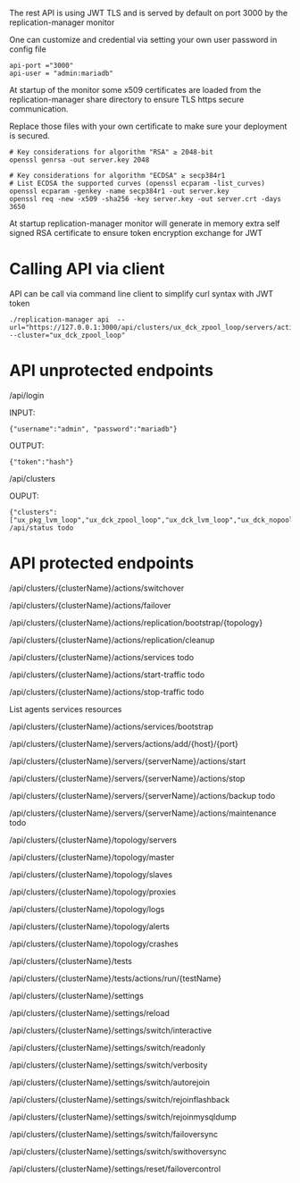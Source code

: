 The rest API is using JWT TLS and is served by default on port 3000 by the  replication-manager monitor

One can customize and credential via setting your own user password in config file  

```
api-port ="3000"
api-user = "admin:mariadb"
```

At startup of the monitor some x509 certificates are loaded from the replication-manager share directory to ensure TLS https secure communication.

Replace those files with your own certificate to make sure your deployment is secured.

```
# Key considerations for algorithm "RSA" ≥ 2048-bit
openssl genrsa -out server.key 2048

# Key considerations for algorithm "ECDSA" ≥ secp384r1
# List ECDSA the supported curves (openssl ecparam -list_curves)
openssl ecparam -genkey -name secp384r1 -out server.key
openssl req -new -x509 -sha256 -key server.key -out server.crt -days 3650
```

At startup replication-manager monitor will generate in memory extra self signed RSA certificate to ensure token encryption exchange for JWT   

# Calling API via client

API can be call via command line client to simplify curl syntax with JWT token

```
./replication-manager api  --url="https://127.0.0.1:3000/api/clusters/ux_dck_zpool_loop/servers/actions/add/192.168.1.73/3306"   --cluster="ux_dck_zpool_loop"
```

# API unprotected endpoints

/api/login

INPUT:
```
{"username":"admin", "password":"mariadb"}
```
OUTPUT:
```
{"token":"hash"}
```

/api/clusters

OUPUT:
```
{"clusters":["ux_pkg_lvm_loop","ux_dck_zpool_loop","ux_dck_lvm_loop","ux_dck_nopool_loop","ux_pkg_nopool_loop","osx_pkg_nopool_loop","osx_dck_nopool_loop"]}
/api/status todo
```

# API protected endpoints

/api/clusters/{clusterName}/actions/switchover

/api/clusters/{clusterName}/actions/failover

/api/clusters/{clusterName}/actions/replication/bootstrap/{topology}

/api/clusters/{clusterName}/actions/replication/cleanup

/api/clusters/{clusterName}/actions/services todo

/api/clusters/{clusterName}/actions/start-traffic todo

/api/clusters/{clusterName}/actions/stop-traffic todo

List agents services resources

/api/clusters/{clusterName}/actions/services/bootstrap

/api/clusters/{clusterName}/servers/actions/add/{host}/{port}

/api/clusters/{clusterName}/servers/{serverName}/actions/start

/api/clusters/{clusterName}/servers/{serverName}/actions/stop

/api/clusters/{clusterName}/servers/{serverName}/actions/backup todo

/api/clusters/{clusterName}/servers/{serverName}/actions/maintenance todo

/api/clusters/{clusterName}/topology/servers

/api/clusters/{clusterName}/topology/master

/api/clusters/{clusterName}/topology/slaves

/api/clusters/{clusterName}/topology/proxies

/api/clusters/{clusterName}/topology/logs

/api/clusters/{clusterName}/topology/alerts

/api/clusters/{clusterName}/topology/crashes

/api/clusters/{clusterName}/tests

/api/clusters/{clusterName}/tests/actions/run/{testName}

/api/clusters/{clusterName}/settings

/api/clusters/{clusterName}/settings/reload

/api/clusters/{clusterName}/settings/switch/interactive

/api/clusters/{clusterName}/settings/switch/readonly

/api/clusters/{clusterName}/settings/switch/verbosity

/api/clusters/{clusterName}/settings/switch/autorejoin

/api/clusters/{clusterName}/settings/switch/rejoinflashback

/api/clusters/{clusterName}/settings/switch/rejoinmysqldump

/api/clusters/{clusterName}/settings/switch/failoversync

/api/clusters/{clusterName}/settings/switch/swithoversync

/api/clusters/{clusterName}/settings/reset/failovercontrol
